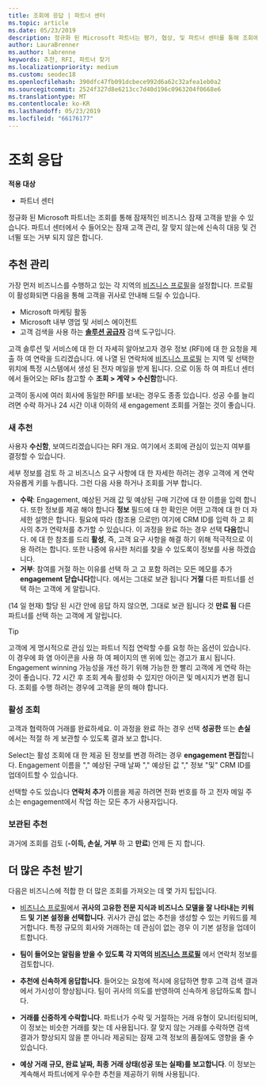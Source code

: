 ```yaml
---
title: 조회에 응답 | 파트너 센터
ms.topic: article
ms.date: 05/23/2019
description: 정규화 된 Microsoft 파트너는 평가, 협상, 및 파트너 센터를 통해 조회에 응답 수 있습니다.
author: LauraBrenner
ms.author: labrenne
keywords: 추천, RFI, 파트너 찾기
ms.localizationpriority: medium
ms.custom: seodec18
ms.openlocfilehash: 390dfc47fb091dcbece992d6a62c32afea1eb0a2
ms.sourcegitcommit: 2524f327d8e6213cc7d40d196c0963204f0668e6
ms.translationtype: MT
ms.contentlocale: ko-KR
ms.lasthandoff: 05/23/2019
ms.locfileid: "66176177"
---
```

# <a name="respond-to-referrals"></a>조회 응답

**적용 대상**

-  파트너 센터

정규화 된 Microsoft 파트너는 조회를 통해 잠재적인 비즈니스 잠재 고객을 받을 수 있습니다. 파트너 센터에서 수 들어오는 잠재 고객 관리, 잘 맞지 않는에 신속히 대응 및 건너뛸 또는 거부 되지 않은 합니다. 

## <a name="referral-management"></a>추천 관리

가장 먼저 비즈니스를 수행하고 있는 각 지역의 [비즈니스 프로필](create-a-marketing-profile.md)을 설정합니다. 프로필이 활성화되면 다음을 통해 고객을 귀사로 안내해 드릴 수 있습니다.

*  Microsoft 마케팅 활동
*  Microsoft 내부 영업 및 서비스 에이전트
*  고객 검색을 사용 하는 **[솔루션 공급자](https://www.microsoft.com/solution-providers/home)** 검색 도구입니다.

고객 솔루션 및 서비스에 대 한 더 자세히 알아보고자 경우 정보 (RFI)에 대 한 요청을 제출 하 여 연락을 드리겠습니다. 에 나열 된 연락처에 [비즈니스 프로필](create-a-marketing-profile.md) 는 지역 및 선택한 위치에 특정 시스템에서 생성 된 전자 메일을 받게 됩니다. 으로 이동 하 여 파트너 센터에서 들어오는 RFIs 참고할 수 **조회 > 계약 > 수신함**합니다.

고객이 동시에 여러 회사에 동일한 RFI를 보내는 경우도 종종 있습니다. 성공 수를 늘리려면 수락 하거나 24 시간 이내 이하의 새 engagement 조회를 거절는 것이 좋습니다.

### <a name="new-referrals"></a>새 추천

사용자 **수신함**, 보여드리겠습니다는 RFI 개요. 여기에서 조회에 관심이 있는지 여부를 결정할 수 있습니다.

세부 정보를 검토 하 고 비즈니스 요구 사항에 대 한 자세한 하려는 경우 고객에 게 연락 자유롭게 키를 누릅니다. 그런 다음 사용 하거나 조회를 거부 합니다.

*  **수락**: Engagement, 예상된 거래 값 및 예상된 구매 기간에 대 한 이름을 입력 합니다. 또한 정보를 제공 해야 합니다 **정보** 필드에 대 한 확인은 어떤 고객에 대 한 더 자세한 설명은 합니다. 필요에 따라 (참조용 으로만) 여기에 CRM ID를 입력 하 고 회사의 추가 연락처를 추가할 수 있습니다. 이 과정을 완료 하는 경우 선택 **다음**합니다. 에 대 한 참조를 드리 **활성**, 즉, 고객 요구 사항을 해결 하기 위해 적극적으로 이용 하려는 합니다. 또한 나중에 유사한 처리를 찾을 수 있도록이 정보를 사용 하겠습니다.
*  **거부**: 참여를 거절 하는 이유를 선택 하 고 고 포함 하려는 모든 메모를 추가 **engagement 닫습니다**합니다. 에서는 그대로 보관 됩니다 **거절** 다른 파트너를 선택 하는 고객에 게 알립니다.

(14 일 현재) 할당 된 시간 안에 응답 하지 않으면, 그대로 보관 됩니다 것 **만료 됨** 다른 파트너를 선택 하는 고객에 게 알립니다.

> [!TIP]
> 고객에 게 명시적으로 관심 있는 파트너 직접 연락할 수를 요청 하는 옵션이 있습니다. 이 경우에 화 염 아이콘을 사용 하 여 페이지의 맨 위에 있는 경고가 표시 됩니다. Engagement winning 가능성을 개선 하기 위해 가능한 한 빨리 고객에 게 연락 하는 것이 좋습니다. 72 시간 후 조회 계속 활성화 수 있지만 아이콘 및 메시지가 변경 됩니다. 조회를 수행 하려는 경우에 고객을 문의 해야 합니다.

### <a name="active-referrals"></a>활성 조회

고객과 협력하여 거래를 완료하세요. 이 과정을 완료 하는 경우 선택 **성공한** 또는 **손실** 에서는 적절 하 게 보관할 수 있도록 결과 보고 합니다.

Select는 활성 조회에 대 한 제공 된 정보를 변경 하려는 경우 **engagement 편집**합니다. Engagement 이름을 "," 예상된 구매 날짜 "," 예상된 값 "," 정보 "및" CRM ID를 업데이트할 수 있습니다.

선택할 수도 있습니다 **연락처 추가** 이름을 제공 하려면 전화 번호를 하 고 전자 메일 주소는 engagement에서 작업 하는 모든 추가 사용자입니다.


### <a name="archived-referrals"></a>보관된 추천

과거에 조회를 검토 (**-이득, 손실, 거부** 하 고 **만료**) 언제 든 지 합니다. 

## <a name="getting-more-referrals"></a>더 많은 추천 받기

다음은 비즈니스에 적합 한 더 많은 조회를 가져오는 데 몇 가지 팁입니다.

*  [비즈니스 프로필](create-a-marketing-profile.md)에서 **귀사의 고유한 전문 지식과 비즈니스 모델을 잘 나타내는 키워드 및 기본 설정을 선택합니다**. 귀사가 관심 없는 추천을 생성할 수 있는 키워드를 제거합니다. 특정 규모의 회사와 거래하는 데 관심이 없는 경우 이 기본 설정을 업데이트합니다.

*  **팀이 들어오는 알림을 받을 수 있도록 각 지역의 [비즈니스 프로필](create-a-marketing-profile.md)** 에서 연락처 정보를 검토합니다.

*  **추천에 신속하게 응답합니다**. 들어오는 요청에 적시에 응답하면 향후 고객 검색 결과에서 가시성이 향상됩니다. 팀이 귀사의 의도를 반영하여 신속하게 응답하도록 합니다.

*  **거래를 신중하게 수락합니다**. 파트너가 수락 및 거절하는 거래 유형이 모니터링되며, 이 정보는 비슷한 거래를 찾는 데 사용됩니다. 잘 맞지 않는 거래를 수락하면 검색 결과가 향상되지 않을 뿐 아니라 제공되는 잠재 고객 정보의 품질에도 영향을 줄 수 있습니다.

*  **예상 거래 규모, 완료 날짜, 최종 거래 상태(성공 또는 실패)를 보고합니다**. 이 정보는 계속해서 파트너에게 우수한 추천을 제공하기 위해 사용됩니다.
